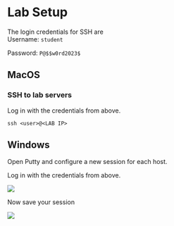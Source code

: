 # Lab Setup 
The login credentials for SSH are    
Username: `student`

Password: `P@$$w0rd2023$`

## MacOS 
### SSH to lab servers

Log in with the credentials from above. 

```
ssh <user>@<LAB IP> 
```


## Windows 
Open Putty and configure a new session for each host.

Log in with the credentials from above.

![](index/C4EC1E64-175D-4C84-8C49-D938337FA35A.png)

 Now save your session    

![](index/FD3BA694-FD69-4C86-8EAF-4D5FC813EABA.png)
